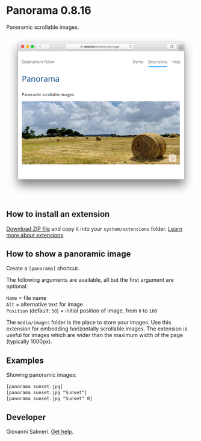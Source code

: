 # Panorama 0.8.16

Panoramic scrollable images.

<p align="center"><img src="panorama-screenshot.png?raw=true" alt="Screenshot"></p>

## How to install an extension

[Download ZIP file](https://github.com/GiovanniSalmeri/yellow-panorama/archive/main.zip) and copy it into your `system/extensions` folder. [Learn more about extensions](https://github.com/annaesvensson/yellow-update).

## How to show a panoramic image

Create a `[panorama]` shortcut. 

The following arguments are available, all but the first argument are optional:

`Name` = file name    
`Alt` = alternative text for image   
`Position` (default:  `50`) = initial position of image, from `0` to `100`

The `media/images` folder is the place to store your images. Use this extension for embedding horizontally scrollable images.  The extension is useful for images which are wider than the maximum width of the page (typically 1000px).

## Examples

Showing panoramic images:

    [panorama sunset.jpg]  
    [panorama sunset.jpg "Sunset"]  
    [panorama sunset.jpg "Sunset" 0]  

## Developer

Giovanni Salmeri. [Get help](https://datenstrom.se/yellow/help/).
